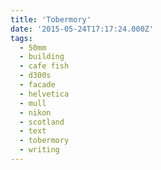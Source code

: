 ```yaml
---
title: 'Tobermory'
date: '2015-05-24T17:17:24.000Z'
tags:
  - 50mm
  - building
  - cafe fish
  - d300s
  - facade
  - helvetica
  - mull
  - nikon
  - scotland
  - text
  - tobermory
  - writing
---
```

